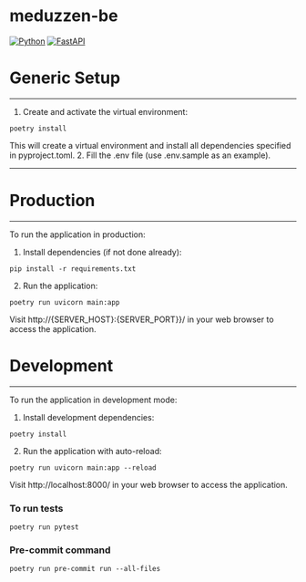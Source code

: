 # meduzzen-be
[![Python](https://img.shields.io/badge/-Python-%233776AB?style=for-the-badge&logo=python&logoColor=white&labelColor=0a0a0a)](https://www.python.org/)
[![FastAPI](https://img.shields.io/badge/FastAPI-005571?style=for-the-badge&logo=fastapi&logoColor=white&labelColor=0a0a0a)](https://fastapi.tiangolo.com/)

# Generic Setup
***
1. Create and activate the virtual environment:
```
poetry install
```
This will create a virtual environment and install all dependencies specified in pyproject.toml.
2. Fill the .env file (use .env.sample as an example).
***
# Production
***
To run the application in production:
1. Install dependencies (if not done already):
```
pip install -r requirements.txt
```
2. Run the application:
```
poetry run uvicorn main:app
```
Visit http://{SERVER_HOST}:{SERVER_PORT}}/ in your web browser to access the application.
# Development
***
To run the application in development mode:
1. Install development dependencies:
```
poetry install
```
2. Run the application with auto-reload:
```
poetry run uvicorn main:app --reload
```
Visit http://localhost:8000/ in your web browser to access the application.
### To run tests
```
poetry run pytest
```
### Pre-commit command
```
poetry run pre-commit run --all-files
```
